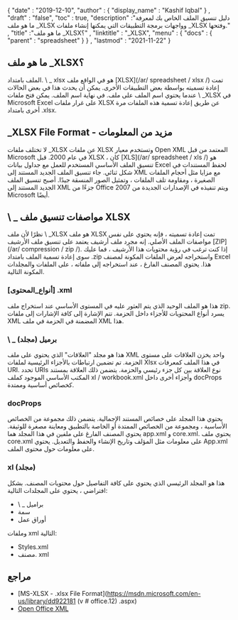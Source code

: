 {
  "date" : "2019-12-10",
  "author" : {
    "display_name" : "Kashif Iqbal"
} ,
  "draft" : "false",
  "toc" : true,
  "description" :"دليل تنسيق الملف الخاص بك لمعرفة ما هو ملف _XLSX وواجهات برمجة التطبيقات التي يمكنها إنشاء ملفات _XLSX وفتحها." ,
  "title" :"ما هو ملف _XLSX؟" ,
  "linktitle" : "_XLSX",
  "menu" : {
    "docs" : {
      "parent" : "spreadsheet"
}
} ,
  "lastmod" : "2021-11-22"
}

## ما هو ملف _XLSX؟

الملف بامتداد. \ _ xlsx هو في الواقع ملف [XLSX](/ar/ spreadsheet / xlsx /) تمت إعادة تسميته بواسطة بعض التطبيقات الأخرى. يمكن أن يحدث هذا في بعض الحالات عندما يحتوي اسم الملف على ملف. في نهاية اسم الملف. يمكن فتح ملفات \ _XLSX في Microsoft Excel على غرار ملفات XLSX عن طريق إعادة تسمية هذه الملفات مرة أخرى بامتداد .xlsx.

## _XLSX File Format - مزيد من المعلومات

لا تختلف ملفات _XLSX عن ملفات XLSX وتستخدم معيار Open XML المعتمد من قبل Microsoft في عام 2000. قبل XLSX ، كان [XLS](/ar/ spreadsheet / xls /) هو تنسيق الملف الأساسي المستخدم للعمل مع جداول بيانات Excel لحفظ المستندات في شكل ثنائي. جاء تنسيق الملف الجديد المستند إلى XML مع مزايا مثل أحجام الملفات الصغيرة ، ومقاومة تلف الملفات ، وتمثيل الصور المنسقة جيدًا. أصبح تنسيق الملف الجديد المستند إلى XML جزءًا من Office 2007 ويتم تنفيذه في الإصدارات الجديدة من Microsoft أيضًا.

## \ _ مواصفات تنسيق ملف XLSX

نظرًا لأن ملف \ _XLSX هو ملف XLSX تمت إعادة تسميته ، فإنه يحتوي على نفس مواصفات الملف الأصلي. إنه مجرد ملف أرشيف يعتمد على تنسيق ملف الأرشيف [ZIP](/ar/ compression / zip /). إذا كنت ترغب في رؤية محتويات هذا الأرشيف ، فما عليك سوى إعادة تسمية الملف بامتداد .zip واستخراجه لعرض الملفات المكونة لمصنف Excel هذا. يحتوي المصنف الفارغ ، عند استخراجه إلى ملفاته ، على الملفات والمجلدات المكونة التالية.

### [أنواع_المحتوى] .xml

هذا هو الملف الوحيد الذي يتم العثور عليه في المستوى الأساسي عند استخراج ملف zip. يسرد أنواع المحتويات للأجزاء داخل الحزمة. تتم الإشارة إلى كافة الإشارات إلى ملفات XML المضمنة في الحزمة في ملف XML هذا.

### \ _ برميل (مجلد)

هذا هو مجلد "العلاقات" الذي يحتوي على ملف XML واحد يخزن العلاقات على مستوى الحزمة. تم تضمين ارتباطات بالأجزاء الرئيسية لملفات Xlsx في هذا الملف كمعرفات URI. تحدد URIs نوع العلاقة بين كل جزء رئيسي والحزمة. يتضمن ذلك العلاقة بمستند المكتب الأساسي الموجود كملف xl / workbook.xml وأجزاء أخرى داخل docProps كخصائص أساسية وممتدة.

### docProps

يحتوي هذا المجلد على خصائص المستند الإجمالية. يتضمن ذلك مجموعة من الخصائص الأساسية ، ومجموعة من الخصائص الممتدة أو الخاصة بالتطبيق ومعاينة مصغرة للوثيقة. يحتوي المصنف الفارغ على ملفين في هذا المجلد هما app.xml و core.xml. يحتوي ملف core.xml على معلومات مثل المؤلف وتاريخ الإنشاء والحفظ والتعديل. يحتوي App.xml على معلومات حول محتوى الملف.

### xl (مجلد)

هذا هو المجلد الرئيسي الذي يحتوي على كافة التفاصيل حول محتويات المصنف. بشكل افتراضي ، يحتوي على المجلدات التالية:

* \ _ براميل
* سمة
* أوراق عمل

وملفات xml التالية:

* Styles.xml
* مصنف. xml

## مراجع

* [MS-XLSX - .xlsx File Format](https://msdn.microsoft.com/en-us/library/dd922181 (v # office.12) .aspx)
* [Open Office XML](http://officeopenxml.com/anatomyofOOXML-xlsx.php)

